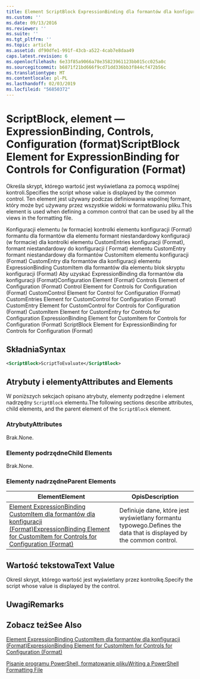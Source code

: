 ```yaml
---
title: Element ScriptBlock ExpressionBinding dla formantów dla konfiguracji (Format) | Dokumentacja firmy Microsoft
ms.custom: ''
ms.date: 09/13/2016
ms.reviewer: ''
ms.suite: ''
ms.tgt_pltfrm: ''
ms.topic: article
ms.assetid: df90dfe1-991f-43cb-a522-4cab7e8daa49
caps.latest.revision: 6
ms.openlocfilehash: 6e33f85a9066a78e35823961123bb015cc025a0c
ms.sourcegitcommit: b6871f21bd666f9cd71dd336bb3f844cf472b56c
ms.translationtype: MT
ms.contentlocale: pl-PL
ms.lasthandoff: 02/03/2019
ms.locfileid: "56850372"
---
```

# <a name="scriptblock-element-for-expressionbinding-for-controls-for-configuration-format"></a><span data-ttu-id="8a466-102">ScriptBlock, element — ExpressionBinding, Controls, Configuration (format)</span><span class="sxs-lookup"><span data-stu-id="8a466-102">ScriptBlock Element for ExpressionBinding for Controls for Configuration (Format)</span></span>

<span data-ttu-id="8a466-103">Określa skrypt, którego wartość jest wyświetlana za pomocą wspólnej kontroli.</span><span class="sxs-lookup"><span data-stu-id="8a466-103">Specifies the script whose value is displayed by the common control.</span></span> <span data-ttu-id="8a466-104">Ten element jest używany podczas definiowania wspólnej formant, który może być używany przez wszystkie widoki w formatowaniu pliku.</span><span class="sxs-lookup"><span data-stu-id="8a466-104">This element is used when defining a common control that can be used by all the views in the formatting file.</span></span>

<span data-ttu-id="8a466-105">Konfiguracji elementu (w formacie) kontrolki elementu konfiguracji (Format) formantu dla formantów dla elementu formant niestandardowy konfiguracji (w formacie) dla kontrolki elementu CustomEntries konfiguracji (Format), formant niestandardowy do konfiguracji ( Format) elementu CustomEntry formant niestandardowy dla formantów CustomItem elementu konfiguracji (Format) CustomEntry dla formantów dla konfiguracji elementu ExpressionBinding CustomItem dla formantów dla elementu blok skryptu konfiguracji (Format) Aby uzyskać ExpressionBinding dla formantów dla konfiguracji (Format)</span><span class="sxs-lookup"><span data-stu-id="8a466-105">Configuration Element (Format) Controls Element of Configuration (Format) Control Element for Controls for Configuration (Format) CustomControl Element for Control for Configuration (Format) CustomEntries Element for CustomControl for Configuration (Format) CustomEntry Element for CustomControl for Controls for Configuration (Format) CustomItem Element for CustomEntry for Controls for Configuration ExpressionBinding Element for CustomItem for Controls for Configuration (Format) ScriptBlock Element for ExpressionBinding for Controls for Configuration (Format)</span></span>

## <a name="syntax"></a><span data-ttu-id="8a466-106">Składnia</span><span class="sxs-lookup"><span data-stu-id="8a466-106">Syntax</span></span>

```xml
<ScriptBlock>ScriptToEvaluate</ScriptBlock>
```

## <a name="attributes-and-elements"></a><span data-ttu-id="8a466-107">Atrybuty i elementy</span><span class="sxs-lookup"><span data-stu-id="8a466-107">Attributes and Elements</span></span>

<span data-ttu-id="8a466-108">W poniższych sekcjach opisano atrybuty, elementy podrzędne i element nadrzędny `ScriptBlock` elementu.</span><span class="sxs-lookup"><span data-stu-id="8a466-108">The following sections describe attributes, child elements, and the parent element of the `ScriptBlock` element.</span></span>

### <a name="attributes"></a><span data-ttu-id="8a466-109">Atrybuty</span><span class="sxs-lookup"><span data-stu-id="8a466-109">Attributes</span></span>

<span data-ttu-id="8a466-110">Brak.</span><span class="sxs-lookup"><span data-stu-id="8a466-110">None.</span></span>

### <a name="child-elements"></a><span data-ttu-id="8a466-111">Elementy podrzędne</span><span class="sxs-lookup"><span data-stu-id="8a466-111">Child Elements</span></span>

<span data-ttu-id="8a466-112">Brak.</span><span class="sxs-lookup"><span data-stu-id="8a466-112">None.</span></span>

### <a name="parent-elements"></a><span data-ttu-id="8a466-113">Elementy nadrzędne</span><span class="sxs-lookup"><span data-stu-id="8a466-113">Parent Elements</span></span>

|<span data-ttu-id="8a466-114">Element</span><span class="sxs-lookup"><span data-stu-id="8a466-114">Element</span></span>|<span data-ttu-id="8a466-115">Opis</span><span class="sxs-lookup"><span data-stu-id="8a466-115">Description</span></span>|
|-------------|-----------------|
|[<span data-ttu-id="8a466-116">Element ExpressionBinding CustomItem dla formantów dla konfiguracji (Format)</span><span class="sxs-lookup"><span data-stu-id="8a466-116">ExpressionBinding Element for CustomItem for Controls for Configuration (Format)</span></span>](./expressionbinding-element-for-customitem-for-controls-for-configuration-format.md)|<span data-ttu-id="8a466-117">Definiuje dane, które jest wyświetlany formantu typowego.</span><span class="sxs-lookup"><span data-stu-id="8a466-117">Defines the data that is displayed by the common control.</span></span>|

## <a name="text-value"></a><span data-ttu-id="8a466-118">Wartość tekstowa</span><span class="sxs-lookup"><span data-stu-id="8a466-118">Text Value</span></span>

<span data-ttu-id="8a466-119">Określ skrypt, którego wartość jest wyświetlany przez kontrolkę.</span><span class="sxs-lookup"><span data-stu-id="8a466-119">Specify the script whose value is displayed by the control.</span></span>

## <a name="remarks"></a><span data-ttu-id="8a466-120">Uwagi</span><span class="sxs-lookup"><span data-stu-id="8a466-120">Remarks</span></span>

## <a name="see-also"></a><span data-ttu-id="8a466-121">Zobacz też</span><span class="sxs-lookup"><span data-stu-id="8a466-121">See Also</span></span>

[<span data-ttu-id="8a466-122">Element ExpressionBinding CustomItem dla formantów dla konfiguracji (Format)</span><span class="sxs-lookup"><span data-stu-id="8a466-122">ExpressionBinding Element for CustomItem for Controls for Configuration (Format)</span></span>](./expressionbinding-element-for-customitem-for-controls-for-configuration-format.md)

[<span data-ttu-id="8a466-123">Pisanie programu PowerShell, formatowanie pliku</span><span class="sxs-lookup"><span data-stu-id="8a466-123">Writing a PowerShell Formatting File</span></span>](./writing-a-powershell-formatting-file.md)
